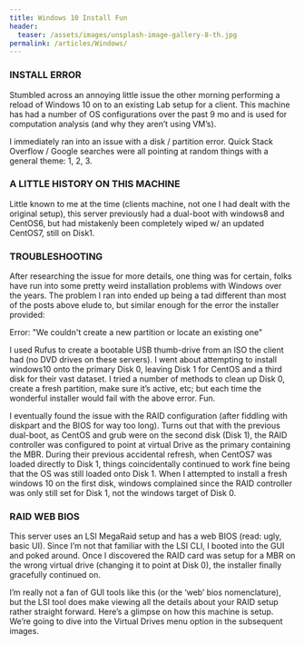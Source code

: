 ```yaml
---
title: Windows 10 Install Fun
header:
  teaser: /assets/images/unsplash-image-gallery-8-th.jpg
permalink: /articles/Windows/
---
```

### INSTALL ERROR

Stumbled across an annoying little issue the other morning performing a reload of Windows 10 on to an existing Lab setup for a client. This machine has had a number of OS configurations over the past 9 mo and is used for computation analysis (and why they aren’t using VM’s).

I immediately ran into an issue with a disk / partition error. Quick Stack Overflow / Google searches were all pointing at random things with a general theme: 1, 2, 3.

### A LITTLE HISTORY ON THIS MACHINE

Little known to me at the time (clients machine, not one I had dealt with the original setup), this server previously had a dual-boot with windows8 and CentOS6, but had mistakenly been completely wiped w/ an updated CentOS7, still on Disk1.

### TROUBLESHOOTING

After researching the issue for more details, one thing was for certain, folks have run into some pretty weird installation problems with Windows over the years. The problem I ran into ended up being a tad different than most of the posts above elude to, but similar enough for the error the installer provided:

Error: "We couldn't create a new partition or locate an existing one"

I used Rufus to create a bootable USB thumb-drive from an ISO the client had (no DVD drives on these servers). I went about attempting to install windows10 onto the primary Disk 0, leaving Disk 1 for CentOS and a third disk for their vast dataset. I tried a number of methods to clean up Disk 0, create a fresh partition, make sure it’s active, etc; but each time the wonderful installer would fail with the above error. Fun.

I eventually found the issue with the RAID configuration (after fiddling with diskpart and the BIOS for way too long). Turns out that with the previous dual-boot, as CentOS and grub were on the second disk (Disk 1), the RAID controller was configured to point at virtual Drive as the primary containing the MBR. During their previous accidental refresh, when CentOS7 was loaded directly to Disk 1, things coincidentally continued to work fine being that the OS was still loaded onto Disk 1. When I attempted to install a fresh windows 10 on the first disk, windows complained since the RAID controller was only still set for Disk 1, not the windows target of Disk 0.

### RAID WEB BIOS

This server uses an LSI MegaRaid setup and has a web BIOS (read: ugly, basic UI). Since I’m not that familiar with the LSI CLI, I booted into the GUI and poked around. Once I discovered the RAID card was setup for a MBR on the wrong virtual drive (changing it to point at Disk 0), the installer finally gracefully continued on.

I’m really not a fan of GUI tools like this (or the ‘web’ bios nomenclature), but the LSI tool does make viewing all the details about your RAID setup rather straight forward. Here’s a glimpse on how this machine is setup. We’re going to dive into the Virtual Drives menu option in the subsequent images.
